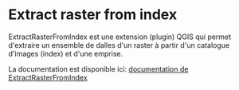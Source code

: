 # Extract raster from index

ExtractRasterFromIndex est une extension (plugin) QGIS qui permet d'extraire un ensemble de dalles d'un raster à partir d'un catalogue d'images (index) et d'une emprise.

La documentation est disponible ici: [documentation de ExtractRasterFromIndex](documentation/ExtractRasterIndex.md)
